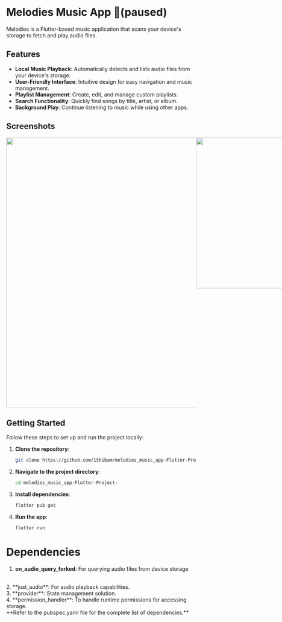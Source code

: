 # Melodies Music App 🎵(paused)

Melodies is a Flutter-based music application that scans your device's storage to fetch and play audio files.

## Features

- **Local Music Playback**: Automatically detects and lists audio files from your device's storage.
- **User-Friendly Interface**: Intuitive design for easy navigation and music management.
- **Playlist Management**: Create, edit, and manage custom playlists.
- **Search Functionality**: Quickly find songs by title, artist, or album.
- **Background Play**: Continue listening to music while using other apps.

## Screenshots
<div style="display: flex; justify-content: space-between;">
<img src="https://github.com/user-attachments/assets/ad96ef90-ae1a-46a7-bb3b-a698911680d0" width="560" height="716" />
<img src="https://github.com/user-attachments/assets/610607a6-5c9d-4245-ac95-d97b283d9b01" width="400" />

</div>

## Getting Started

Follow these steps to set up and run the project locally:

1. **Clone the repository**:
   ```bash
   git clone https://github.com/1Shibam/melodies_music_app-Flutter-Project-.git
2. **Navigate to the project directory**:
   ```bash
   cd melodies_music_app-Flutter-Project-
3. **Install dependencies**:
   ```bash
   flutter pub get
4. **Run the app**:
   ```bash
   flutter run

# Dependencies
1. **on_audio_query_forked**: For querying audio files from device storage
<br>
2. **just_audio**: For audio playback capabilities.<br>
3. **provider**: State management solution.
 <br>
4. **permission_handler**: To handle runtime permissions for accessing storage.
    <br>
**Refer to the pubspec.yaml file for the complete list of dependencies.**


